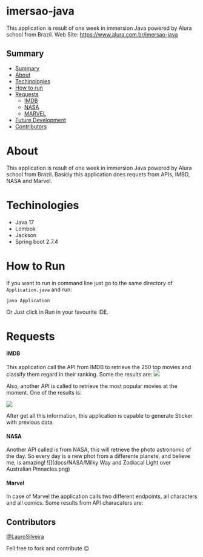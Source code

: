 # imersao-java

This application is result of one week in immersion Java powered by Alura school from Brazil. 
Web Site: https://www.alura.com.br/imersao-java

## Summary
* [Summary](#summary)
* [About](#about)
* [Techinologies](#techinologies)
* [How to run](#how-to-run)
* [Requests](#requests)
  * [IMDB](#imdb)
  * [NASA](#nasa)
  * [MARVEL](#marvel)
* [Future Development](#future-development)
* [Contributors](#contributors)


# About

This application is result of one week in immersion Java powered by Alura school from Brazil.
Basicly this application does requets from APIs, IMBD, NASA and Marvel.

# Techinologies
- Java 17
- Lombok
- Jackson
- Spring boot 2.7.4

# How to Run
If you want to run in command line just go to the same directory of `Application.java` and run: 

```shell
java Application
```
Or Just click in Run in your favourite IDE.
# Requests

#### IMDB
This application call the API from IMDB to retrieve the 250 top movies and classify them regard in their ranking. Some the results are:
![](docs/IMDB/screenshot-top-250-popular-movies.png)

Also, another API is called to retrieve the most popular movies at the moment.
One of the results is:

![](docs/IMDB/image-thor-love-and-thunder.png)

After get all this information, this application is capable to generate Sticker with previous data.

#### NASA
Another API called is from NASA, this will retrieve the photo astronomic of the day.
So every day is a new phot from a differente planete, and believe me, is amazing!
![](docs/NASA/Milky Way and Zodiacal Light over Australian Pinnacles.png)

#### Marvel

In case of Marvel the application calls two different endpoints, all characters and all comics.
Some results from API characaters are:


## Contributors
[@LauroSilveira](https://github.com/LauroSilveira)

Fell free to fork and contribute :wink:

